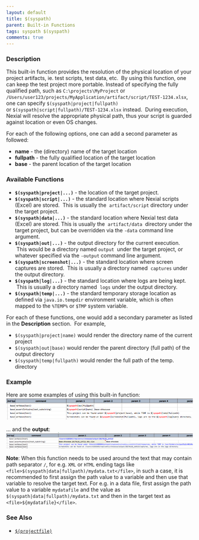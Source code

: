 ```yaml
---
layout: default
title: $(syspath)
parent: Built-in Functions
tags: syspath $(syspath)
comments: true
---
```



### Description
This built-in function provides the resolution of the physical location of your project artifacts, ie. test scripts, 
test data, etc.  By using this function, one can keep the test project more portable. Instead of specifying the fully 
qualified path, such as `C:\projects\MyProject` or 
`/Users/user123/projects/MyApplication/artifact/script/TEST-1234.xlsx`, one can specify `$(syspath|project|fullpath)` 
or `$(syspath|script|fullpath)/TEST-1234.xlsx` instead.  During execution, Nexial will resolve the appropriate 
physical path, thus your script is guarded against location or even OS changes.

For each of the following options, one can add a second parameter as followed:
- **name** \- the (directory) name of the target location
- **fullpath** \- the fully qualified location of the target location
- **base** \- the parent location of the target location


### Available Functions
- **`$(syspath|project|...)`** \- the location of the target project.
- **`$(syspath|script|...)`** \- the standard location where Nexial scripts (Excel) are stored.  This is usually the 
  `artifact/script` directory under the target project.
- **`$(syspath|data|...)`** \- the standard location where Nexial test data (Excel) are stored. This is usually the 
  `artifact/data`  directory under the target project, but can be overridden via the `-data` command line argument.
- **`$(syspath|out|...)`** \- the output directory for the current execution.  This would be a directory named `output` 
  under the target project, or whatever specified via the `-output` command line argument.
- **`$(syspath|screenshot|...)`** \- the standard location where screen captures are stored.  This is usually a 
  directory named  `captures` under the output directory.
- **`$(syspath|log|...)`** \- the standard location where logs are being kept.  This is usually a directory named 
  `logs` under the output directory.
- **`$(syspath|temp|...)`** \- the standard temporary storage location as defined via `java.io.tempdir` environment 
  variable, which is often mapped to the `%TEMP%` or `$TMP` system variable.

For each of these functions, one would add a secondary parameter as listed in the **Description** section.  For 
example,
- `$(syspath|project|name)` would render the directory name of the current project
- `$(syspath|out|base)` would render the parent directory (full path) of the output directory
- `$(syspath|temp|fullpath)` would render the full path of the temp. directory


### Example
Here are some examples of using this built-in function:<br/>
![script](image/$(syspath)_01.png)

... and the **output**:<br/>
![output](image/$(syspath)_02.png)

**Note**: When this function needs to be used around the text that may contain path separator `/`, for e.g. `XML`
or `HTML` ending tags like `<file>$(syspath|data|fullpath)/mydata.txt</file>`, in such a case, it is recommended to
first assign the path value to a variable and then use that variable to resolve the target text. For e.g. in a
data file, first assign the path value to a variable `mydatafile` and the value as `$(syspath|data|fullpath)/mydata.txt`
and then in the target text as `<file>${mydatafile}</file>`.


 ### See Also
- [`$(projectfile)`]($(projectfile))
